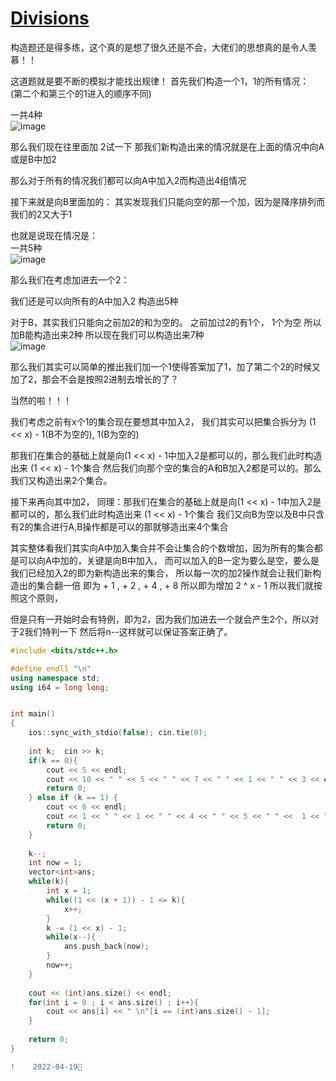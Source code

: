 #   [Divisions](https://ac.nowcoder.com/acm/contest/32708/D)

  
  构造题还是得多练，这个真的是想了很久还是不会，大佬们的思想真的是令人羡慕！！
  
  这道题就是要不断的模拟才能找出规律！
  首先我们构造一个1，1的所有情况：   
  (第二个和第三个的1进入的顺序不同)   
  
  一共4种   
  ![image](https://user-images.githubusercontent.com/92497177/163841054-e583e83b-1d97-4e68-8f0d-9f43c240b640.png)
  
  那么我们现在往里面加 2试一下
  那我们新构造出来的情况就是在上面的情况中向A或是B中加2
  
  
  那么对于所有的情况我们都可以向A中加入2而构造出4组情况
  
  接下来就是向B里面加的：
  其实发现我们只能向空的那一个加，因为是降序排列而我们的2又大于1
  
  也就是说现在情况是：  
  一共5种   
  ![image](https://user-images.githubusercontent.com/92497177/163841924-aced1e94-c010-4046-a518-6a19df7a96b9.png)


  那么我们在考虑加进去一个2：
  
  我们还是可以向所有的A中加入2
  构造出5种
  
  对于B，其实我们只能向之前加2的和为空的。
  之前加过2的有1个， 1个为空
  所以加B能构造出来2种
  所以现在我们可以构造出来7种   
  ![image](https://user-images.githubusercontent.com/92497177/163842638-6b505c59-03a6-4c6f-99ef-1c4e8414a708.png)

  那么我们其实可以简单的推出我们加一个1使得答案加了1，加了第二个2的时候又加了2，那会不会是按照2进制去增长的了？
  
  当然的啦！！！
  
  我们考虑之前有x个1的集合现在要想其中加入2，
  我们其实可以把集合拆分为 (1 << x) - 1(B不为空的),   1(B为空的)
   
  那我们在集合的基础上就是向(1 << x) - 1中加入2是都可以的，那么我们此时构造出来 (1 << x) - 1个集合
  然后我们向那个空的集合的A和B加入2都是可以的。那么我们又构造出来2个集合。
  
  接下来再向其中加2，
  同理：那我们在集合的基础上就是向(1 << x) - 1中加入2是都可以的，那么我们此时构造出来 (1 << x) - 1个集合
  我们又向B为空以及B中只含有2的集合进行A,B操作都是可以的那就够造出来4个集合
  
  其实整体看我们其实向A中加入集合并不会让集合的个数增加，因为所有的集合都是可以向A中加的，关键是向B中加入，
  而可以加入的B一定为要么是空，要么是我们已经加入2的即为新构造出来的集合，
  所以每一次的加2操作就会让我们新构造出的集合翻一倍
  即为 + 1 , + 2 , + 4 , + 8
  所以即为增加 2 ^ x - 1
  所以我们就按照这个原则，
  
  但是只有一开始时会有特例，即为2，因为我们加进去一个就会产生2个，所以对于2我们特判一下
  然后将n--这样就可以保证答案正确了。
  
  
```C++
#include <bits/stdc++.h>

#define endll "\n"
using namespace std;
using i64 = long long;


int main()
{
	ios::sync_with_stdio(false); cin.tie(0);
	
	int k;  cin >> k;
	if(k == 0){
		cout << 5 << endl;
		cout << 10 << " " << 5 << " " << 7 << " " << 1 << " " << 3 << endl;
		return 0;
	} else if (k == 1) {
		cout << 6 << endl;
		cout << 1 << " " << 1 << " " << 4 << " " << 5 << " " <<  1 << " " << 4 << endl;
		return 0;
	}
	
	k--;
	int now = 1;
	vector<int>ans;
	while(k){
		int x = 1;
		while((1 << (x + 1)) - 1 <= k){
			x++;
		}
		k -= (1 << x) - 1;
		while(x--){
			ans.push_back(now);
		}
		now++;
	}
	
	cout << (int)ans.size() << endl;
	for(int i = 0 ; i < ans.size() ; i++){
		cout << ans[i] << " \n"[i == (int)ans.size() - 1]; 
	}
	
	return 0;
}
```
```diff
!    2022-04-19🛀
```

  
  
